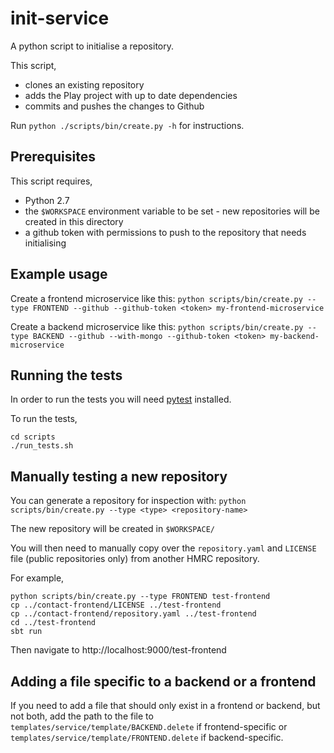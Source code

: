 
# init-service

A python script to initialise a repository.

This script,
- clones an existing repository
- adds the Play project with up to date dependencies
- commits and pushes the changes to Github

Run `python ./scripts/bin/create.py -h` for instructions.

## Prerequisites

This script requires,
- Python 2.7
- the `$WORKSPACE` environment variable to be set - new repositories will be created
in this directory
- a github token with permissions to push to the repository that needs initialising

## Example usage

Create a frontend microservice like this:
```python scripts/bin/create.py --type FRONTEND --github --github-token <token> my-frontend-microservice```

Create a backend microservice like this:
```python scripts/bin/create.py --type BACKEND --github --with-mongo --github-token <token> my-backend-microservice```

## Running the tests

In order to run the tests you will need [pytest](https://docs.pytest.org/) installed.

To run the tests,

```
cd scripts
./run_tests.sh
```

## Manually testing a new repository

You can generate a repository for inspection with:
```python scripts/bin/create.py --type <type> <repository-name>```

The new repository will be created in `$WORKSPACE/`

You will then need to manually copy over the `repository.yaml` and
`LICENSE` file (public repositories only) from another HMRC repository.

For example,

```
python scripts/bin/create.py --type FRONTEND test-frontend
cp ../contact-frontend/LICENSE ../test-frontend
cp ../contact-frontend/repository.yaml ../test-frontend
cd ../test-frontend
sbt run
```

Then navigate to http://localhost:9000/test-frontend

## Adding a file specific to a backend or a frontend

If you need to add a file that should only exist in a frontend or backend, but not both, add the
path to the file to `templates/service/template/BACKEND.delete` if frontend-specific or
`templates/service/template/FRONTEND.delete` if backend-specific.
